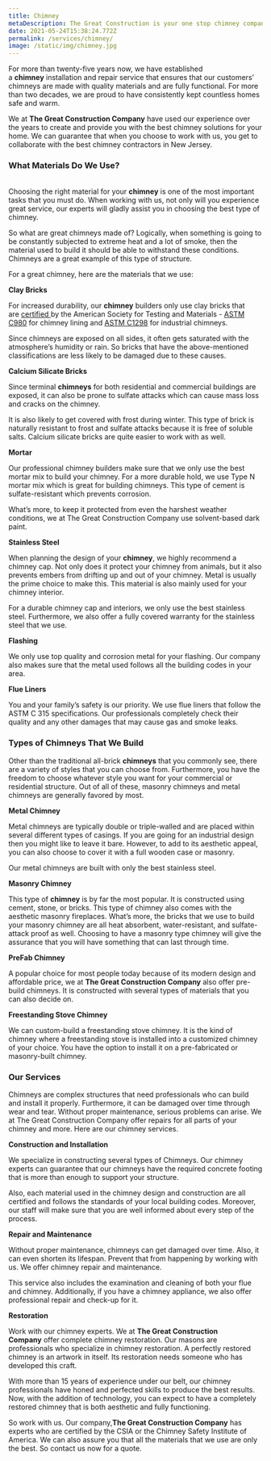```yaml
---
title: Chimney
metaDescription: The Great Construction is your one stop chimney company specializing in every aspect of chimney maintenance and repair. Chimney cleaning, inspection, and repair in New Jersey. Quality Work-Reasonable Prices.
date: 2021-05-24T15:38:24.772Z
permalink: /services/chimney/
image: /static/img/chimney.jpg
---
```

For more than twenty-five years now, we have established a **chimney** installation and repair service that ensures that our customers’ chimneys are made with quality materials and are fully functional. For more than two decades, we are proud to have consistently kept countless homes safe and warm.

We at **The Great Construction Company** have used our experience over the years to create and provide you with the best chimney solutions for your home. We can guarantee that when you choose to work with us, you get to collaborate with the best chimney contractors in New Jersey.

### What Materials Do We Use?

\
Choosing the right material for your **chimney** is one of the most important tasks that you must do. When working with us, not only will you experience great service, our experts will gladly assist you in choosing the best type of chimney.

So what are great chimneys made of? Logically, when something is going to be constantly subjected to extreme heat and a lot of smoke, then the material used to build it should be able to withstand these conditions. Chimneys are a great example of this type of structure.

For a great chimney, here are the materials that we use:

**Clay Bricks** 

For increased durability, our **chimney** builders only use clay bricks that are [certified ](https://www.astm.org/Standards/masonry-standards.html)by the American Society for Testing and Materials - [ASTM C980](https://www.astm.org/Standards/C980.htm) for chimney lining and [ASTM C1298](https://www.astm.org/Standards/C1298.htm) for industrial chimneys.

Since chimneys are exposed on all sides, it often gets saturated with the atmosphere’s humidity or rain. So bricks that have the above-mentioned classifications are less likely to be damaged due to these causes. 

**Calcium Silicate Bricks**

Since terminal **chimneys** for both residential and commercial buildings are exposed, it can also be prone to sulfate attacks which can cause mass loss and cracks on the chimney.

It is also likely to get covered with frost during winter. This type of brick is naturally resistant to frost and sulfate attacks because it is free of soluble salts. Calcium silicate bricks are quite easier to work with as well.

**Mortar**

Our professional chimney builders make sure that we only use the best mortar mix to build your chimney. For a more durable hold, we use Type N mortar mix which is great for building chimneys. This type of cement is sulfate-resistant which prevents corrosion.

What’s more, to keep it protected from even the harshest weather conditions, we at The Great Construction Company use solvent-based dark paint.

**Stainless Steel** 

When planning the design of your **chimney**, we highly recommend a chimney cap. Not only does it protect your chimney from animals, but it also prevents embers from drifting up and out of your chimney. Metal is usually the prime choice to make this. This material is also mainly used for your chimney interior.

For a durable chimney cap and interiors, we only use the best stainless steel. Furthermore, we also offer a fully covered warranty for the stainless steel that we use.

**Flashing**

We only use top quality and corrosion metal for your flashing. Our company also makes sure that the metal used follows all the building codes in your area. 

**Flue Liners**

You and your family’s safety is our priority. We use flue liners that follow the ASTM C 315 specifications. Our professionals completely check their quality and any other damages that may cause gas and smoke leaks.

### Types of Chimneys That We Build

Other than the traditional all-brick **chimneys** that you commonly see, there are a variety of styles that you can choose from. Furthermore, you have the freedom to choose whatever style you want for your commercial or residential structure. Out of all of these, masonry chimneys and metal chimneys are generally favored by most.

**Metal Chimney**

Metal chimneys are typically double or triple-walled and are placed within several different types of casings. If you are going for an industrial design then you might like to leave it bare. However, to add to its aesthetic appeal, you can also choose to cover it with a full wooden case or masonry.

Our metal chimneys are built with only the best stainless steel.

**Masonry Chimney**

This type of **chimney** is by far the most popular. It is constructed using cement, stone, or bricks. This type of chimney also comes with the aesthetic masonry fireplaces. What’s more, the bricks that we use to build your masonry chimney are all heat absorbent, water-resistant, and sulfate-attack proof as well. Choosing to have a masonry type chimney will give the assurance that you will have something that can last through time.

**PreFab Chimney**

A popular choice for most people today because of its modern design and affordable price, we at **The Great Construction Company** also offer pre-build chimneys. It is constructed with several types of materials that you can also decide on.

**Freestanding Stove Chimney**

We can custom-build a freestanding stove chimney. It is the kind of chimney where a freestanding stove is installed into a customized chimney of your choice. You have the option to install it on a pre-fabricated or masonry-built chimney. 

### Our Services

Chimneys are complex structures that need professionals who can build and install it properly. Furthermore, it can be damaged over time through wear and tear. Without proper maintenance, serious problems can arise. We at The Great Construction Company offer repairs for all parts of your chimney and more. Here are our chimney services.

**Construction and Installation**

We specialize in constructing several types of Chimneys. Our chimney experts can guarantee that our chimneys have the required concrete footing that is more than enough to support your structure.

Also, each material used in the chimney design and construction are all certified and follows the standards of your local building codes. Moreover, our staff will make sure that you are well informed about every step of the process. 

**Repair and Maintenance**

Without proper maintenance, chimneys can get damaged over time. Also, it can even shorten its lifespan. Prevent that from happening by working with us. We offer chimney repair and maintenance.

This service also includes the examination and cleaning of both your flue and chimney. Additionally, if you have a chimney appliance, we also offer professional repair and check-up for it.

**Restoration**

Work with our chimney experts. We at **The Great Construction Company** offer complete chimney restoration. Our masons are professionals who specialize in chimney restoration. A perfectly restored chimney is an artwork in itself. Its restoration needs someone who has developed this craft.

With more than 15 years of experience under our belt, our chimney professionals have honed and perfected skills to produce the best results. Now, with the addition of technology, you can expect to have a completely restored chimney that is both aesthetic and fully functioning.

So work with us. Our company,**The Great Construction Company** has experts who are certified by the CSIA or the Chimney Safety Institute of America. We can also assure you that all the materials that we use are only the best. So contact us now for a quote.